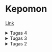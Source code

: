 # Kepomon
[Link](https://kepomon.adaptable.app/main)

<details>
    <summary>Tugas 4</summary>

### Apa itu Django UserCreationForm, dan jelaskan apa kelebihan dan kekurangannya?

Django UserCreationForm adalah salah satu form bawaan yang disediakan oleh Django untuk membantu dalam proses pembuatan dan pendaftaran user pada sebuah aplikasi. Form ini dirancang khusus untuk membuat pengguna baru dengan username dan password

Kelebihan dari Django UserCreationForm antara lain:
1. Kemudahan Penggunaan: UserCreationForm menyederhanakan proses pembuatan akun pengguna dengan menyediakan form yang siap pakai.
2. Integrasi dengan Django Authentication: Form ini terintegrasi secara langsung dengan sistem autentikasi Django, yang membuatnya lebih mudah untuk mengelola otentikasi pengguna pada sebuah aplikasi.
3. Validasi Terintegrasi: UserCreationForm menyertakan validasi bawaan untuk memastikan bahwa data yang dimasukkan oleh pengguna memenuhi persyaratan yang ditetapkan, seperti kecocokan password, uniknya username, dan validitas alamat email jika dibutuhkan.
3. Customisasi Mudah: Djangp UserCreationForm dapat dengan mudah disesuaikan kebutuhan aplikasi yang sedang dibuat dengan menambahkan atau menghapus field form yang tersedia, atau bahkan mengubah logika validasi.

Kekurangan dari Django UserCreationForm:
1. Keterbatasan Fungsionalitas: UserCreationForm dirancang untuk tugas-tugas umum terkait pendaftaran pengguna. Jika sebuah aplikasi memerlukan informasi tambahan atau logika pendaftaran yang lebih kompleks, mungkin akan lebih baik jika dibuat dengan custom form yang dibuat sendiri.
2. Tampilan Default yang Sederhana: Form ini hanya menyediakan elemen dasar seperti teks input dan tombol. Untuk tampilan yang lebih kaya atau menarik, Untuk mengganti tampilan dari form ini butuh diberikan HTML dan CSS tambahan.
3. Ketergantungan pada Django: UserCreationForm tidak dapat digunakan diluar proyek Django.

### Apa perbedaan antara autentikasi dan otorisasi dalam konteks Django, dan mengapa keduanya penting?

Autentikasi adalah proses verifikasi identitas seseorang yang mencoba mengakses sistem atau layanan. Autentikasi memastikan bahwa pengguna yang mengakses tersebut adalah pengguna yang sesuai. Autentikasi digunakan untuk memeriksa apakah seseorang memiliki izin atau hak untuk masuk ke dalam sistem atau layanan. Contoh dari proses autentikasi adalah memasukkan kombinasi nama pengguna (username) dan kata sandi (password) saat masuk ke akun gmail. Sistem akan memeriksa apakah kombinasi username dan password yang diberikan seudah sesuai untuk pengguna mendapatkan akses ke akun tersebut.

Authorization adalah proses yang dilakukan setelah autentikasi berhasil. Authorization menentukan apa yang diizinkan atau dilarang serta menentukan tingkat akses atau hak yang dilakukan oleh pengguna yang telah teridentifikasi. Authorization menentukan apa yang diperbolehkan atau tidak diperbolehkan dilakukan oleh pengguna tersebut. Contohnya adalah setelah pengguna berhasil masuk ke akun gmail, Authorization menentukan apa yang dapat Anda lakukan, seperti membaca email pengguna tersebut, mengirim pesan, menghapus pesan, atau mengelola kontak.

### Apa itu cookies dalam konteks aplikasi web, dan bagaimana Django menggunakan cookies untuk mengelola data sesi pengguna?

Cookies adalah mekanisme penyimpanan data kecil yang dikirim oleh server web kepada browser pengguna untuk disimpan di sisi klien (pada komputer client). Cookies digunakan dalam sebuah aplikasi web untuk menyimpan informasi sederhana yang dapat digunakan kembali oleh server atau aplikasi pada kunjungan berikutnya oleh pengguna. Hal ini memungkinkan aplikasi untuk mengenali pengguna yang telah membuka suatu situs sebelumnya, menyimpan preferensi, atau mengelola sesi pengguna.

Berikut adalah bagaimana Django menggunakan cookies untuk mengelola sesi pengguna:
1. Menginisialisasi Session: Ketika pengguna pertama kali mengakses aplikasi Django, server akan membuat ID Session yang unik untuk pengguna tersebut. ID ini biasanya disimpan dalam cookie di sisi klien.
2. Menyimpan Data Sesi: Setiap kali Anda ingin menyimpan data sesi pengguna, seperti informasi login atau preferensi, Django akan menyimpan data tersebut di sisi server. Namun, data sesi ini tidak akan dikirim langsung ke klien karena merupakan data yang sensitif.
3. Mengirim Cookie: Saat merespons permintaan HTTP, server akan mengirimkan cookie dengan ID session ke browser pengguna. Cookie ini kemudian akan disimpan di sisi klien.
4. Menggunakan Cookie untuk Mengambil Data Session: Setiap kali pengguna membuat permintaan berikutnya ke aplikasi, cookie dengan ID sesi akan dikirimkan bersama permintaan tersebut. Django akan menggunakan ID sesi ini untuk mengidentifikasi pengguna dan mengambil data session yang sesuai dari penyimpanan session (biasanya disimpan di database atau dalam memori).
5. Mengubah Data Session: Saat pengguna melakukan tindakan tertentu yang mempengaruhi data session (misalnya, login atau mengubah preferensi), Django akan menyimpan data session yang diperbarui di sisi server, dan ID sesi di cookie akan tetap sama.
6. Mengakhiri Session: Saat pengguna logout atau session berakhir, Django akan menghapus data session dari penyimpanan session. GUnanya adalah agar memastikan bahwa cookie session tidak lagi valid.

### Apakah penggunaan cookies aman secara default dalam pengembangan web, atau apakah ada risiko potensial yang harus diwaspadai?

Penggunaan cookies dalam pengembangan web memiliki potensi risiko yang harus diwaspadai. Meskipun cookies adalah alat yang berguna untuk menyimpan data sederhana di sisi klien, cookies juga dapat memiliki beberapa risiko keamanan dan privasi jika tidak diatur dengan baik. Berikut adalah beberapa risiko potensial yang perlu diwaspadai:
1. Cookie Theft (Pencurian Cookie): Jika cookie yang berisi informasi sensitif seperti token otentikasi atau sesi pengguna dicuri oleh pihak yang tidak berwenang, maka pihak tersebut dapat mengakses akun pengguna tanpa izin.
2. Session Hijacking: Serangan session hijacking terjadi ketika serangkaian tindakan yang tidak sah dilakukan untuk mencuri atau memanipulasi cookie sesi pengguna untuk mendapatkan akses tidak sah.
3. Data Privacy: Cookies dapat digunakan untuk melacak perilaku pengguna secara online. Hal ini merupakan pelanggaran privasi jika tidak diatur dengan benar dan jika pengguna tidak memberikan izin yang jelas.
4. Cross-Site Scripting (XSS): Serangan XSS dapat memungkinkan penyerang untuk memasukkan kode berbahaya ke dalam cookie pengguna atau bahkan mencuri cookie pengguna melalui skrip berbahaya yang diinjeksikan ke dalam halaman web.
5. Cookie Tampering: Penyerang dapat mencoba memanipulasi cookie untuk mengganti data yang disimpan dalam cookie, seperti mengubah nilai token otentikasi.
### Jelaskan bagaimana cara kamu mengimplementasikan checklist di atas secara step-by-step (bukan hanya sekadar mengikuti tutorial).
Asumsikan proyek django dilanjutkan dari week sebelumnya :
1. Buat fungsi register pada main/views.py
2. Buat register.html untuk halaman register
3. tambahkan url untuk register pada main/urls.py
4. Lakukan hal yang sama untuk login dan logout (buat fungsi, tampilan html, dan url), kecuali logout tidak perlu tampilan html
5. Buat fungsi untuk delete item dan ubah amount. (Bonus)
6. Sesuaikan tampilan main.html untuk menjalankan fungsi delete dan ubah amount. (Bonus)
7. ubah main/urls.py agar fungsi delete dan ubah amount dapat dijalankan (Bonus).
8. Berikan retriksi untuk main.html, ubah amount, dan delete agar mengharuskan user untuk login sebelum mengakses fungsi tersebut.
9. Sesuaikan fungsi login, register, dan logout untuk mengatur cookies.
10. Ubah models Item agar item memiliki relasi many to one dengan User.
11. Sesuaikan kembali fungsi show_main agar Item yang ditampilkan hanya item yang dibuat oleh user yang sedang login saat itu.

</details>

<details>
    <summary>Tugas 3</summary>
    
### Apa perbedaan antara form POST dan form GET dalam Django?

POST: Saat menggunakan metode POST dalam Django (dan dalam pengembangan web umumnya), Biasa digunakan untuk mengirimkan data dari klien (dapat berupa formulir yang diisi oleh pengguna) ke server. POST merupakan metode yang lebih aman karena data dikirim dalam body HTTP, yang membuatnya tidak terlihat di URL. Form POST cocok untuk mengirim data sensitif, seperti kata sandi, dan untuk mengirim data yang akan mengubah status atau data di server, seperti menambahkan atau mengubah entri di database. Untuk membuat request POST pada django dapat dilakukan dengan request.POST.

GET: Metode GET digunakan untuk mengambil data dari server. GET dapat digunakan untuk mengirimkan parameter dalam URL ke server. Namun, data yang dikirimkan melalui metode GET terlihat di URL, sehingga kurang aman untuk data sensitif. Metode GET cocok untuk pengambilan data, pencarian, dan permintaan yang bersifat idempoten, artinya permintaan tersebut tidak akan mengubah status server atau data di dalamnya. 

Pemilihan antara metode POST dan GET tergantung pada tipe permintaan yang hendak lakukan dan keamanan data yang kirimkan atau ambil dari server.


### Apa perbedaan utama antara XML, JSON, dan HTML dalam konteks pengiriman data?
#### XML (eXtensible Markup Language):
Struktur: Menggunakan tag dan atribut untuk mendefinisikan struktur data.
Tujuan Utama: Digunakan untuk menyusun dan bertukar data dalam format yang dapat disesuaikan dengan berbagai keperluan, seperti konfigurasi, penyimpanan data, dan pertukaran data antar sistem.
Penggunaan Umum: Lebih umum digunakan dalam lingkungan yang memerlukan fleksibilitas dalam struktur data, seperti aplikasi konfigurasi dan interaksi antar sistem.
Keuntungan: Fleksibel, dapat disesuaikan, dan cocok untuk berbagai keperluan struktur data.
Keterbatasan: Sintaksis kompleks, ukuran file yang biasanya lebih besar, memerlukan lebih banyak pemrosesan.

#### JSON (JavaScript Object Notation):
Struktur: Menggunakan pasangan nama-nilai dalam objek.
Tujuan Utama: Digunakan untuk pertukaran data ringan antar server dan klien dalam format yang mudah dibaca oleh manusia dan diurai oleh mesin, terutama dalam pengembangan web.
Penggunaan Umum: Umumnya digunakan dalam pengembangan web untuk pertukaran data antar sistem, penyimpanan konfigurasi, dan berbagai keperluan struktur data.
Keuntungan: Ringan, mudah dibaca, mudah diurai, ukuran file yang lebih kecil, cocok untuk pertukaran data dalam lingkungan web.
Keterbatasan: Tidak sesuai untuk menyimpan data dengan struktur yang kompleks atau untuk keperluan lain selain pertukaran data.

#### HTML (Hypertext Markup Language):
Struktur: Menggunakan tag untuk mendefinisikan elemen dalam dokumen web.
Tujuan Utama: Digunakan untuk membuat tampilan dan struktur halaman web, termasuk teks, gambar, tautan, dan elemen-elemen lainnya.
Penggunaan Umum: Digunakan eksklusif untuk membuat halaman web dan mengorganisir konten serta interaksi pengguna di web.
Keuntungan: Cocok untuk tampilan web, dukungan browser yang kuat, dan integrasi dengan teknologi web.
Keterbatasan: Hanya cocok untuk tampilan dan interaksi web, bukan untuk pertukaran data umum atau penyimpanan struktur data.

### Mengapa JSON sering digunakan dalam pertukaran data antara aplikasi web modern?
Kombinasi dari ringan, mudah dibaca, kemampuan parsing cepat, dan dukungan yang kuat dalam ekosistem web telah membuat JSON menjadi pilihan utama untuk pertukaran data antara aplikasi web modern. JSON juga sering digunakan dalam format data API yang memungkinkan aplikasi web berkomunikasi dengan layanan web atau server backend.

### Jelaskan bagaimana cara kamu mengimplementasikan checklist di atas secara step-by-step (bukan hanya sekadar mengikuti tutorial).
Asumsikan proyek django sudah ada yang berasal dari Tugas 2.
1. Tambahkan create_item.html, base.html, dan sesuaikan templatenya agar dapat menampilkan data yang sesuai.
2. Buat forms.py agar django dapat menampilkan dan meminta user untuk mengisi form.
3. Edit views.py di main dan buat fungsi create_item yang berfungsi untuk mengakses create_item.html dan menampilkan form yang dibuat dari forms.py
4. Edit urls.py di main agar user dapat mengakses /main/create-item dengan cara memanggil fungsi create_item dari views.py
5. Edit views.py yang ada di folder kepomon dan buat 4 fungsi untuk mengambil data xml, json, xml berdasarkan id, dan json berdasarkan id.
6. Edit urls.py agar user dapat mengakses /json /xml /json/[id] /xml[id] dan memanggil fungsi yang sesuai di views.py
7. Jalankan program.

### Screenshot Postman
![Request HTML](img/req_html.png)
![Request XML](img/req_xml.png)
![Request JSON](img/req_json.png)
![Request XML by ID](img/req_xml_by_id.png)
![Request JSON by ID](img/req_json_by_id.png)
</details>

<details>
    <summary>Tugas 2</summary>
### Jelaskan bagaimana cara kamu mengimplementasikan  _checklist_  di atas secara  _step-by-step_  (bukan hanya sekadar mengikuti tutorial).

1. Initialize git.
2. Buat virtual env.
3. Buat `requirements.txt` dan install menggunakan `pip install -r requirements.txt` 
4. Initialize project django baru dengan cara `django-admin-startproject`
5. Buat aplikasi baru dengan cara `python manage.py startapp`
6. Edit tampilan html pada `main.html`, serta `views.py` yang mengatur tampilan halaman web.
7. Edit `urls.py` agar tampilan web dapat diakses.
8. Edit `models.py` untuk membuat skema database yang diinginkan.
9. Jalankan `python manage.py runserver` dan seharusnya halaman web dapat diakses melalui `http://localhost:8000/main`.
10.Buat unit testing, dan lakukan testing 

### Buatlah bagan yang berisi  _request client_  ke web aplikasi berbasis Django beserta responnya dan jelaskan pada bagan tersebut kaitan antara  `urls.py`,  `views.py`,  `models.py`, dan berkas  `html`.

```mermaid
graph TB
A[Client] -- Membuat Request --> B((urls.py))
B --urls mengambil views yang sesuai --> C((views.py))
C --> D((models.py))
D --> C 
C --> E((main.html))
E --merespon tampilan yang sesuai--> A
```

### Jelaskan mengapa kita menggunakan  **_virtual environment_**? Apakah kita tetap dapat membuat aplikasi web berbasis Django tanpa menggunakan  **_virtual environment_**?

virtual environment digunakan untuk mengisolasi dan mengelola dependensi proyek Python secara terpisah dari proyek yang lainnya pada komputer kita. Virtual environtment membantu mencegah konflik dan memastikan  proyek dapat di jalankan tanpa merusak proyek yang lain. Aplikasi web berbasis Django tetap dapat dibuat tanpa menggunakan virtual environtment. Jika tidak menggunakan virtual environtment, beberapa kemungkinan yang terjadi antara lain konfliknya dependensi, sistem error, environtment yang kurang bagus, serta sulitnya perbaikan.

### Jelaskan apakah itu MVC, MVT, MVVM dan perbedaan dari ketiganya.

1.  **MVC (Model-View-Controller)**:
    
    -   MVC adalah pola arsitektur perangkat lunak yang digunakan dalam pengembangan aplikasi berbasis GUI (Antarmuka Grafis Pengguna) dan web.
    -   Model: Mewakili data dan logika bisnis aplikasi.
    -   View: Bertanggung jawab untuk menampilkan informasi kepada pengguna dan mengumpulkan input dari mereka.
    -   Controller: Mengendalikan aliran informasi antara Model dan View, serta mengatur respons terhadap tindakan pengguna.
2.  **MVT (Model-View-Template)**:
    
    -   MVT adalah varian dari MVC yang digunakan dalam framework web Django, yang populer dalam pengembangan aplikasi web dengan Python.
    -   Model: Sama seperti dalam MVC, mewakili data dan logika bisnis aplikasi.
    -   View: Lebih mirip dengan Controller dalam MVC. Bertanggung jawab untuk mengatur logika pengolahan dan menghubungkan Model dan Template.
    -   Template: Menangani presentasi data dan menentukan tampilan yang akan ditampilkan kepada pengguna.
3.  **MVVM (Model-View-ViewModel)**:
    
    -   MVVM adalah pola arsitektur yang sering digunakan dalam pengembangan aplikasi berbasis GUI, terutama dalam kerangka kerja seperti Angular dan Vue.js.
    -   Model: Sama seperti dalam MVC dan MVT, mewakili data dan logika bisnis aplikasi.
    -   View: Menampilkan data dari ViewModel dan merespons tindakan pengguna.
    -   ViewModel: Berperan sebagai perantara antara Model dan View, mengonversi data Model ke bentuk yang dapat digunakan oleh View dan mengelola tindakan pengguna.

Perbedaan utama antara ketiganya adalah:

-   MVC dan MVT lebih umum digunakan dalam pengembangan web, sementara MVVM lebih sering digunakan dalam pengembangan aplikasi berbasis GUI.
-   MVT adalah varian dari MVC yang digunakan dalam Django, sedangkan MVVM adalah pola yang digunakan dalam kerangka kerja seperti Angular dan Vue.js.
-   Dalam MVC dan MVT, Controller atau View mengendalikan logika pengolahan. Sedangkan dalam MVVM, ViewModel bertanggung jawab atas sebagian besar logika pengolahan.
-   MVVM memisahkan lebih jelas antara tampilan dan logika, memungkinkan pengujian yang lebih mudah dan pengembangan berbasis komponen.
</details>

